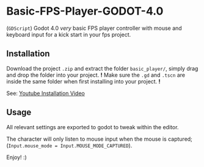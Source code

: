 # Basic-FPS-Player-GODOT-4.0
(`GDScript`) Godot 4.0 *very* basic FPS player controller with mouse and keyboard input for a kick start in your fps project.

## Installation
Download the project `.zip` and extract the folder `basic_player/`, simply drag and drop the folder into your project.
**!** Make sure the `.gd` and `.tscn` are inside the same folder when first installing into your project. **!**

See: [Youtube Installation Video](https://www.youtube.com/watch?v=Z00utD9bBzk)

## Usage
All relevant settings are exported to godot to tweak within the editor.

The character will only listen to mouse input when the mouse is captured; 
(`Input.mouse_mode = Input.MOUSE_MODE_CAPTURED`).

Enjoy! :)
